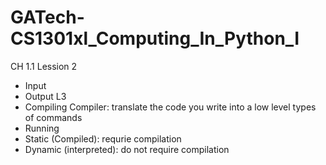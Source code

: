 # GATech-CS1301xl_Computing_In_Python_I
CH 1.1
Lession 2
  - Input
  - Output
 L3
  - Compiling
      Compiler: translate the code you write into a low level types of commands
  - Running
  - Static (Compiled): requrie compilation
  - Dynamic (interpreted): do not require compilation
